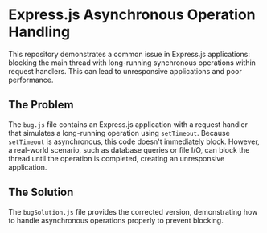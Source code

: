 # Express.js Asynchronous Operation Handling

This repository demonstrates a common issue in Express.js applications: blocking the main thread with long-running synchronous operations within request handlers.  This can lead to unresponsive applications and poor performance.

## The Problem

The `bug.js` file contains an Express.js application with a request handler that simulates a long-running operation using `setTimeout`.  Because `setTimeout` is asynchronous, this code doesn't immediately block.  However, a real-world scenario, such as database queries or file I/O, can block the thread until the operation is completed, creating an unresponsive application.

## The Solution

The `bugSolution.js` file provides the corrected version, demonstrating how to handle asynchronous operations properly to prevent blocking.